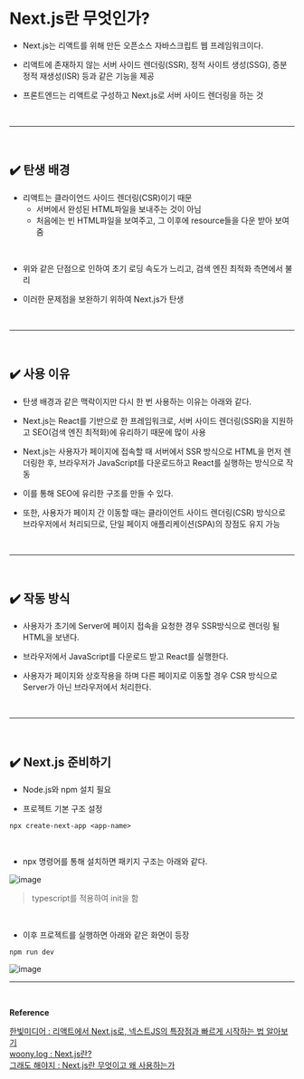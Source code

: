 # Next.js란 무엇인가?
- Next.js는 리액트를 위해 만든 오픈소스 자바스크립트 웹 프레임워크이다.

- 리액트에 존재하지 않는 서버 사이드 렌더링(SSR), 정적 사이트 생성(SSG), 증분 정적 재생성(ISR) 등과 같은 기능을 제공

- 프론트엔드는 리액트로 구성하고 Next.js로 서버 사이드 렌더링을 하는 것
<br>
<hr>
<br>

## ✔️ 탄생 배경
- 리액트는 클라이언드 사이드 렌더링(CSR)이기 때문
  - 서버에서 완성된 HTML파일을 보내주는 것이 아님
  - 처음에는 빈 HTML파일을 보여주고, 그 이후에 resource들을 다운 받아 보여줌
<br>

- 위와 같은 단점으로 인하여 초기 로딩 속도가 느리고, 검색 엔진 최적화 측면에서 불리

- 이러한 문제점을 보완하기 위하여 Next.js가 탄생
<br>
<hr>
<br>

## ✔️ 사용 이유
- 탄생 배경과 같은 맥락이지만 다시 한 번 사용하는 이유는 아래와 같다.

- Next.js는 React를 기반으로 한 프레임워크로, 서버 사이드 렌더링(SSR)을 지원하고 SEO(검색 엔진 최적화)에 유리하기 때문에 많이 사용
 
- Next.js는 사용자가 페이지에 접속할 때 서버에서 SSR 방식으로 HTML을 먼저 렌더링한 후, 브라우저가 JavaScript를 다운로드하고 React를 실행하는 방식으로 작동

- 이를 통해 SEO에 유리한 구조를 만들 수 있다.

- 또한, 사용자가 페이지 간 이동할 때는 클라이언트 사이드 렌더링(CSR) 방식으로 브라우저에서 처리되므로, 단일 페이지 애플리케이션(SPA)의 장점도 유지 가능
<br>
<hr>
<br>

## ✔️ 작동 방식
- 사용자가 초기에 Server에 페이지 접속을 요청한 경우 SSR방식으로 렌더링 될 HTML을 보낸다.

- 브라우저에서 JavaScript를 다운로드 받고 React를 실행한다.

- 사용자가 페이지와 상호작용을 하며 다른 페이지로 이동할 경우 CSR 방식으로 Server가 아닌 브라우저에서 처리한다.
<br>
<hr>
<br>

## ✔️ Next.js 준비하기
- Node.js와 npm 설치 필요

- 프로젝트 기본 구조 설정

```
npx create-next-app <app-name>
```
<br>

- npx 명령어를 통해 설치하면 패키지 구조는 아래와 같다.

![image](https://github.com/user-attachments/assets/235be010-14cc-4cbe-93db-40d2bd9eeb42)
> typescript를 적용하여 init을 함
<br>

- 이후 프로젝트를 실행하면 아래와 같은 화면이 등장

```
npm run dev
```

![image](https://github.com/user-attachments/assets/e47a7302-c014-4c43-a422-dbad5cb11006)
<br>
<hr>
<br>

**Reference**<br>

[한빛미디어 : 리액트에서 Next.js로, 넥스트JS의 특장점과 빠르게 시작하는 법 알아보기](https://www.hanbit.co.kr/channel/category/category_view.html?cms_code=CMS7641364152)<br>
[woony.log : Next.js란?](https://velog.io/@codns1223/Nextjs-Next.js%EB%9E%80)<br>
[그래도 해야지 : Next.js란 무엇이고 왜 사용하는가](https://subtlething.tistory.com/115)<br>

